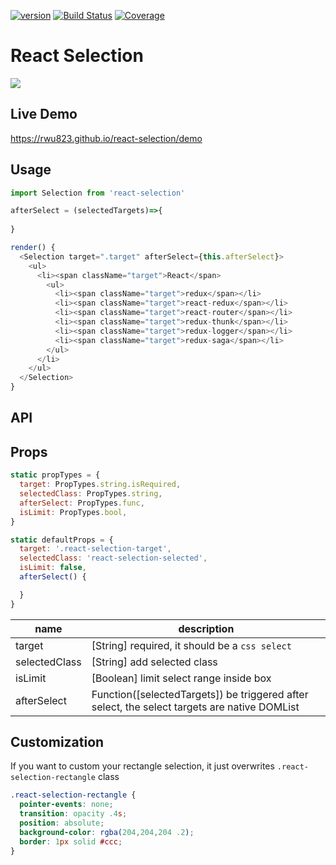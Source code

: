 [![version](https://img.shields.io/npm/v/react-selection.svg?label=version)](https://www.npmjs.org/package/react-selection) [![Build Status](https://img.shields.io/travis/rwu823/react-selection.svg?branch=master)](https://travis-ci.org/rwu823/react-selection) [![Coverage](https://img.shields.io/coveralls/rwu823/react-selection.svg)](https://coveralls.io/github/rwu823/react-selection)

# React Selection

![](https://raw.githubusercontent.com/rwu823/react-selection/master/assets/screen-demo.gif)



## Live Demo

https://rwu823.github.io/react-selection/demo



## Usage

```javascript
import Selection from 'react-selection'

afterSelect = (selectedTargets)=>{
  
}

render() {  
  <Selection target=".target" afterSelect={this.afterSelect}>
    <ul>
      <li><span className="target">React</span>
        <ul>
          <li><span className="target">redux</span></li>
          <li><span className="target">react-redux</span></li>
          <li><span className="target">react-router</span></li>
          <li><span className="target">redux-thunk</span></li>
          <li><span className="target">redux-logger</span></li>
          <li><span className="target">redux-saga</span></li>
        </ul>
      </li>
    </ul>
  </Selection>
}
```



## API

## Props

```javascript
static propTypes = {
  target: PropTypes.string.isRequired,
  selectedClass: PropTypes.string,
  afterSelect: PropTypes.func,
  isLimit: PropTypes.bool,
}

static defaultProps = {
  target: '.react-selection-target',
  selectedClass: 'react-selection-selected',
  isLimit: false,
  afterSelect() {

  }
}
```



| name          | description                              |
| ------------- | ---------------------------------------- |
| target        | [String] required,  it should be a `css select` |
| selectedClass | [String] add selected class              |
| isLimit       | [Boolean] limit select range inside box  |
| afterSelect   | Function([selectedTargets]) be triggered after select, the select targets are native DOMList |



## Customization

If you want to custom your rectangle selection, it just overwrites `.react-selection-rectangle`  class

```css
.react-selection-rectangle {
  pointer-events: none;
  transition: opacity .4s;
  position: absolute;
  background-color: rgba(204,204,204 .2);
  border: 1px solid #ccc;
}
```

